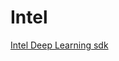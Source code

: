 # Intel
<a href="https://software.intel.com/en-us/articles/case-study-using-the-intel-deep-learning-sdk-for-training-image-recognition-models">Intel Deep Learning sdk</a>
